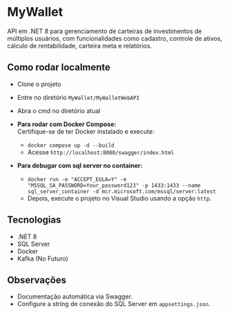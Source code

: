 # MyWallet

API em .NET 8 para gerenciamento de carteiras de investimentos de múltiplos usuários, com funcionalidades como cadastro, controle de ativos, cálculo de rentabilidade, carteira meta e relatórios.

## Como rodar localmente

- Clone o projeto
- Entre no diretório `MyWallet/MyWalletWebAPI`
- Abra o cmd no diretório atual

- **Para rodar com Docker Compose:**  
   Certifique-se de ter Docker instalado e execute:  
   - `docker compose up -d --build`
   - Acesse `http://localhost:8080/swagger/index.html`
   

- **Para debugar com sql server no container:**  
    - `docker run -e "ACCEPT_EULA=Y" -e "MSSQL_SA_PASSWORD=Your_password123" -p 1433:1433 --name sql_server_container -d mcr.microsoft.com/mssql/server:latest`
    - Depois, execute o projeto no Visual Studio usando a opção `http`.

## Tecnologias

- .NET 8  
- SQL Server  
- Docker  
- Kafka (No Futuro)  

## Observações

- Documentação automática via Swagger.  
- Configure a string de conexão do SQL Server em `appsettings.json`.


